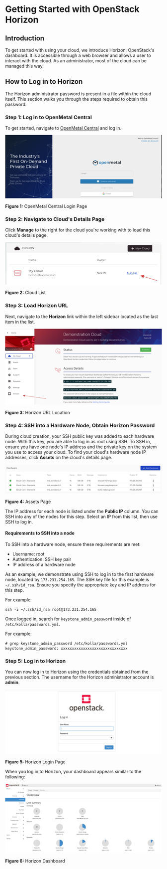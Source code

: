 # Getting Started with OpenStack Horizon

## Introduction

To get started with using your cloud, we introduce Horizon, OpenStack's
dashboard. It is accessible through a web browser and allows a user to
interact with the cloud. As an administrator, most of the cloud can be
managed this way.

## How to Log in to Horizon

The Horizon administrator password is present in a file within the cloud
itself. This section walks you through the steps required to obtain this
password.

### Step 1: Log in to OpenMetal Central

To get started, navigate to [OpenMetal
Central](https://central.openmetal.io/) and log in.

![image](images/openmetal-central.png)

**Figure 1:** OpenMetal Central Login Page

### Step 2: Navigate to Cloud's Details Page

Click **Manage** to the right for the cloud you're working with to load
this cloud's details page.

![image](images/manage-cloud.png)

**Figure 2:** Cloud List

### Step 3: Load Horizon URL

Next, navigate to the **Horizon** link within the left sidebar located
as the last item in the list.

![image](images/horizon-url.png)

**Figure 3:** Horizon URL Location

### Step 4: SSH into a Hardware Node, Obtain Horizon Password

During cloud creation, your SSH public key was added to each hardware
node. With this key, you are able to log in as root using SSH. To SSH
in, ensure you have one node's IP address and the private key on the
system you use to access your cloud. To find your cloud's hardware node
IP addresses, click **Assets** on the cloud's details page.

![image](images/assets-page.png)

**Figure 4:** Assets Page

The IP address for each node is listed under the **Public IP** column.
You can SSH into any of the nodes for this step. Select an IP from this
list, then use SSH to log in.

#### Requirements to SSH into a node

To SSH into a hardware node, ensure these requirements are met:

- Username: root
- Authentication: SSH key pair
- IP address of a hardware node

As an example, we demonstrate using SSH to log in to the first hardware
node, located by `173.231.254.165`. The SSH key file for this example is
`~/.ssh/id_rsa`. Ensure you specify the appropriate key and IP address
for this step.

For example:

    ssh -i ~/.ssh/id_rsa root@173.231.254.165

Once logged in, search for `keystone_admin_password` inside of
`/etc/kolla/passwords.yml`.

For example:

    # grep keystone_admin_password /etc/kolla/passwords.yml
    keystone_admin_password: xxxxxxxxxxxxxxxxxxxxxxxxxxxxxx

### Step 5: Log in to Horizon

You can now log in to Horizon using the credentials obtained from the
previous section. The username for the Horizon administrator account is
**admin**.

![image](images/horizon-log-in.png)

**Figure 5:** Horizon Login Page

When you log in to Horizon, your dashboard appears similar to the
following:

![image](images/horizon-initial-log-in.png)

**Figure 6:** Horizon Dashboard
